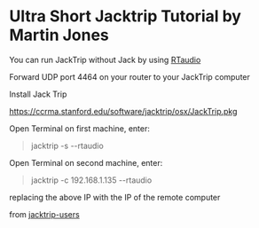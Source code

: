 # Ultra Short Jacktrip Tutorial by Martin Jones

You can run JackTrip without Jack by using [RTaudio](https://github.com/thestk/rtaudio)

Forward UDP port 4464 on your router to your JackTrip computer

Install Jack Trip

https://ccrma.stanford.edu/software/jacktrip/osx/JackTrip.pkg

Open Terminal on first machine, enter:

> jacktrip -s --rtaudio

Open Terminal on second machine, enter:

> jacktrip -c 192.168.1.135 --rtaudio

replacing the above IP with the IP of the remote computer


from [jacktrip-users](https://groups.google.com/forum/?utm_medium=email&utm_source=footer#!msg/jacktrip-users/KrhojQxYy_w/rCPfcPjBAgAJ)
